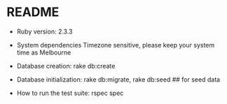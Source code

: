 # README

* Ruby version: 2.3.3

* System dependencies Timezone sensitive, please keep your system time as Melbourne 

* Database creation: rake db:create

* Database initialization: rake db:migrate, 
                           rake db:seed ## for seed data

* How to run the test suite: rspec spec


